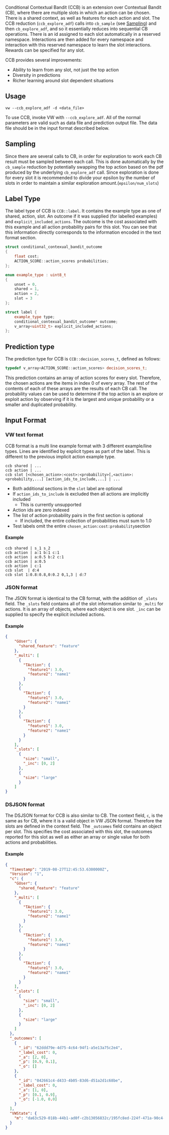 Conditional Contextual Bandit (CCB) is an extension over Contextual Bandit (CB), where there are multiple slots in which an action can be chosen. There is a shared context, as well as features for each action and slot. The CCB reduction (`ccb_explore_adf`) calls into `cb_sample` (see [Sampling](https://github.com/VowpalWabbit/vowpal_wabbit/wiki/Conditional-Contextual-Bandit#sampling)) and then `cb_explore_adf`, and so it essentially reduces into sequential CB operations. There is an id assigned to each slot automatically in a reserved namespace. Interactions are then added for every namespace and interaction with this reserved namespace to learn the slot interactions. Rewards can be specified for any slot.

CCB provides several improvements:
- Ability to learn from any slot, not just the top action
- Diversity in predictions
- Richer learning around slot dependent situations

## Usage
```
vw --ccb_explore_adf -d <data_file>
```

To use CCB, invoke VW with `--ccb_explore_adf`. All of the normal parameters are valid such as data file and prediction output file. The data file should be in the input format described below.

## Sampling
Since there are several calls to CB, in order for exploration to work each CB result must be sampled between each call. This is done automatically by the `cb_sample` reduction by potentially swapping the top action based on the pdf produced by the underlying `cb_explore_adf` call. Since exploration is done for every slot it is recommended to divide your epsilon by the number of slots in order to maintain a similar exploration amount.(`epsilon/num_slots`)

## Label Type
The label type of CCB is `CCB::label`. It contains the example type as one of shared, action, slot. An outcome if it was supplied (for labelled examples) and `explicit_included_actions`. The outcome is the cost associated with this example and all action probability pairs for this slot. You can see that this information directly corresponds to the information encoded in the text format section.

```C++
struct conditional_contexual_bandit_outcome
{
    float cost;
    ACTION_SCORE::action_scores probabilities;
};

enum example_type : uint8_t
{
    unset = 0,
    shared = 1,
    action = 2,
    slot = 3
};

struct label {
    example_type type;
    conditional_contexual_bandit_outcome* outcome;
    v_array<uint32_t> explicit_included_actions;
};
```

## Prediction type
The prediction type for CCB is `CCB::decision_scores_t`, defined as follows:
```C++
typedef v_array<ACTION_SCORE::action_scores> decision_scores_t;
```

This prediction contains an array of action scores for every slot. Therefore, the chosen actions are the items in index 0 of every array. The rest of the contents of each of these arrays are the results of each CB call. The probability values can be used to determine if the top action is an explore or exploit action by observing if it is the largest and unique probability or a smaller and duplicated probability.

## Input Format
### VW text format
CCB format is a multi line example format with 3 different example/line types. Lines are identified by explicit types as part of the label. This is different to the previous implicit action example type.
```
ccb shared | ...
ccb action | ...
ccb slot [<chosen_action>:<cost>:<probability>[,<action>:<probability,...] [action_ids_to_include,...] | ...
```
- Both additional sections in the `slot` label are optional
- If `action_ids_to_include` is excluded then all actions are implicitly included
  - This is currently unsupported
- Action ids are zero indexed
- The list of action probability pairs in the first section is optional
  - If included, the entire collection of probabilities must sum to 1.0
- Test labels omit the entire `chosen_action:cost:probability`section

#### Example
```
ccb shared | s_1 s_2
ccb action | a:1 b:1 c:1
ccb action | a:0.5 b:2 c:1
ccb action | a:0.5 
ccb action | c:1
ccb slot  | d:4
ccb slot 1:0.8:0.8,0:0.2 0,1,3 | d:7
```
### JSON format
The JSON format is identical to the CB format, with the addition of `_slots` field. The `_slots` field contains all of the slot information similar to `_multi` for actions. It is an array of objects, where each object is one slot. `_inc` can be supplied to specify the explicit included actions.

#### Example
```json
{
    "GUser": {
      "shared_feature": "feature"
    },
    "_multi": [
      {
        "TAction": {
          "feature1": 3.0,
          "feature2": "name1"
        }
      },
      {
        "TAction": {
          "feature1": 3.0,
          "feature2": "name1"
        }
      },
      {
        "TAction": {
          "feature1": 3.0,
          "feature2": "name1"
        }
      }
    ],
    "_slots": [
      {
        "size": "small",
        "_inc": [0, 2]
      },
      {
        "size": "large"
      }
    ]
}
```
### DSJSON format
The DSJSON format for CCB is also similar to CB. The context field, `c`, is the same as for CB, where it is a valid object in VW JSON format. Therefore the slots are defined in the context field. The `_outcomes` field contains an object per slot. This specifies the cost associated with this slot, the outcomes reported for this slot as well as either an array or single value for both actions and probabilities.
#### Example
```json
{
  "Timestamp": "2019-08-27T12:45:53.6300000Z",
  "Version": "1",
  "c": {
    "GUser": {
      "shared_feature": "feature"
    },
    "_multi": [
      {
        "TAction": {
          "feature1": 3.0,
          "feature2": "name1"
        }
      },
      {
        "TAction": {
          "feature1": 3.0,
          "feature2": "name1"
        }
      },
      {
        "TAction": {
          "feature1": 3.0,
          "feature2": "name1"
        }
      }
    ],
    "_slots": [
      {
        "size": "small",
        "_inc": [0, 2]
      },
      {
        "size": "large"
      }
    ]
  },
  "_outcomes": [
    {
      "_id": "62ddd79e-4d75-4c64-94f1-a5e13a75c2e4",
      "_label_cost": 0,
      "_a": [2, 0],
      "_p": [0.9, 0.1],
      "_o": []
    },
    {
      "_id": "042661c4-d433-4b05-83d6-d51a2d1c68be",
      "_label_cost": 0,
      "_a": [1, 0],
      "_p": [0.1, 0.9],
      "_o": [-1.0, 0.0]
    }
  ],
  "VWState": {
    "m": "da63c529-018b-44b1-ad0f-c2b13056832c/195fc8ed-224f-471a-90c4-d3e60b336f8f"
  }
}
```